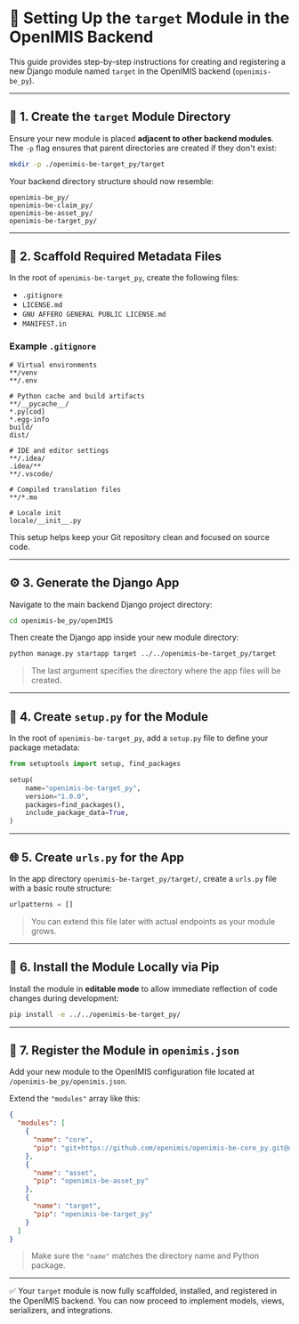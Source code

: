 
# 🧩 Setting Up the `target` Module in the OpenIMIS Backend

This guide provides step-by-step instructions for creating and registering a new Django module named `target` in the OpenIMIS backend (`openimis-be_py`).

---

## 📁 1. Create the `target` Module Directory

Ensure your new module is placed **adjacent to other backend modules**. The `-p` flag ensures that parent directories are created if they don't exist:

```bash
mkdir -p ./openimis-be-target_py/target
```

Your backend directory structure should now resemble:

```
openimis-be_py/
openimis-be-claim_py/
openimis-be-asset_py/
openimis-be-target_py/
```

---

## 🧾 2. Scaffold Required Metadata Files

In the root of `openimis-be-target_py`, create the following files:

- `.gitignore`
- `LICENSE.md`
- `GNU AFFERO GENERAL PUBLIC LICENSE.md`
- `MANIFEST.in`

### Example `.gitignore`

```gitignore
# Virtual environments
**/venv
**/.env

# Python cache and build artifacts
**/__pycache__/
*.py[cod]
*.egg-info
build/
dist/

# IDE and editor settings
**/.idea/
.idea/**
**/.vscode/

# Compiled translation files
**/*.mo

# Locale init
locale/__init__.py
```

This setup helps keep your Git repository clean and focused on source code.

---

## ⚙️ 3. Generate the Django App

Navigate to the main backend Django project directory:

```bash
cd openimis-be_py/openIMIS
```

Then create the Django app inside your new module directory:

```bash
python manage.py startapp target ../../openimis-be-target_py/target
```

> The last argument specifies the directory where the app files will be created.

---

## 🧩 4. Create `setup.py` for the Module

In the root of `openimis-be-target_py`, add a `setup.py` file to define your package metadata:

```python
from setuptools import setup, find_packages

setup(
    name="openimis-be-target_py",
    version="1.0.0",
    packages=find_packages(),
    include_package_data=True,
)
```

---

## 🌐 5. Create `urls.py` for the App

In the app directory `openimis-be-target_py/target/`, create a `urls.py` file with a basic route structure:

```python
urlpatterns = []
```

> You can extend this file later with actual endpoints as your module grows.

---

## 🧪 6. Install the Module Locally via Pip

Install the module in **editable mode** to allow immediate reflection of code changes during development:

```bash
pip install -e ../../openimis-be-target_py/
```

---

## 🧭 7. Register the Module in `openimis.json`

Add your new module to the OpenIMIS configuration file located at `/openimis-be_py/openimis.json`.

Extend the `"modules"` array like this:

```json
{
  "modules": [
    {
      "name": "core",
      "pip": "git+https://github.com/openimis/openimis-be-core_py.git@develop#egg=openimis-be-core"
    },
    {
      "name": "asset",
      "pip": "openimis-be-asset_py"
    },
    {
      "name": "target",
      "pip": "openimis-be-target_py"
    }
  ]
}
```

> Make sure the `"name"` matches the directory name and Python package.

---

✅ Your `target` module is now fully scaffolded, installed, and registered in the OpenIMIS backend. You can now proceed to implement models, views, serializers, and integrations.
